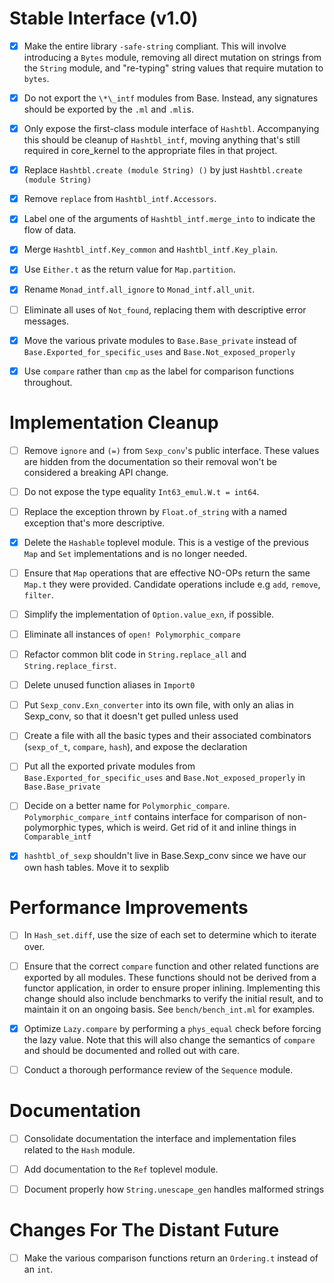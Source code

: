 # Stable Interface (v1.0)

  - [X] Make the entire library `-safe-string` compliant. This will involve
    introducing a `Bytes` module, removing all direct mutation on strings from
    the `String` module, and "re-typing" string values that require mutation to
    `bytes`.

  - [X] Do not export the `\*\_intf` modules from Base. Instead, any signatures
    should be exported by the `.ml` and `.mli`s.

  - [X] Only expose the first-class module interface of `Hashtbl`. Accompanying
    this should be cleanup of `Hashtbl_intf`, moving anything that's still
    required in core_kernel to the appropriate files in that project.

  - [X] Replace `Hashtbl.create (module String) ()` by just
    `Hashtbl.create (module String)`

  - [X] Remove `replace` from `Hashtbl_intf.Accessors`.

  - [X] Label one of the arguments of `Hashtbl_intf.merge_into` to indicate the
    flow of data.

  - [X] Merge `Hashtbl_intf.Key_common` and `Hashtbl_intf.Key_plain`.

  - [X] Use `Either.t` as the return value for `Map.partition`.

  - [X] Rename `Monad_intf.all_ignore` to `Monad_intf.all_unit`.

  - [ ] Eliminate all uses of `Not_found`, replacing them with descriptive error messages.

  - [X] Move the various private modules to `Base.Base_private`
    instead of `Base.Exported_for_specific_uses` and `Base.Not_exposed_properly`

  - [X] Use `compare` rather than `cmp` as the label for comparison functions
    throughout.

# Implementation Cleanup

  - [ ] Remove `ignore` and `(=)` from `Sexp_conv`'s public interface. These
    values are hidden from the documentation so their removal won't be
    considered a breaking API change.

  - [ ] Do not expose the type equality `Int63_emul.W.t = int64`.

  - [ ] Replace the exception thrown by `Float.of_string` with a named
    exception that's more descriptive.

  - [X] Delete the `Hashable` toplevel module. This is a vestige of the previous
    `Map` and `Set` implementations and is no longer needed.

  - [ ] Ensure that `Map` operations that are effective NO-OPs return the same
    `Map.t` they were provided. Candidate operations include e.g `add`, `remove`,
    `filter`.

  - [ ] Simplify the implementation of `Option.value_exn`, if possible.

  - [ ] Eliminate all instances of `open! Polymorphic_compare`

  - [ ] Refactor common blit code in `String.replace_all` and `String.replace_first`.

  - [ ] Delete unused function aliases in `Import0`

  - [ ] Put `Sexp_conv.Exn_converter` into its own file, with only an
        alias in Sexp_conv, so that it doesn't get pulled unless used

  - [ ] Create a file with all the basic types and their associated
        combinators (`sexp_of_t`, `compare`, `hash`), and expose the
        declaration

  - [ ] Put all the exported private modules from
    `Base.Exported_for_specific_uses` and `Base.Not_exposed_properly`
    in `Base.Base_private`

  - [ ] Decide on a better name for `Polymorphic_compare`.
        `Polymorphic_compare_intf` contains interface for comparison
        of non-polymorphic types, which is weird. Get rid of it and
        inline things in `Comparable_intf`

  - [X] `hashtbl_of_sexp` shouldn't live in Base.Sexp_conv since we
    have our own hash tables. Move it to sexplib

# Performance Improvements

  - [ ] In `Hash_set.diff`, use the size of each set to determine which to iterate
    over.

  - [ ] Ensure that the correct `compare` function and other related functions are
    exported by all modules. These functions should not be derived from
    a functor application, in order to ensure proper inlining. Implementing
    this change should also include benchmarks to verify the initial result,
    and to maintain it on an ongoing basis. See `bench/bench_int.ml` for
    examples.

  - [X] Optimize `Lazy.compare` by performing a `phys_equal` check before
    forcing the lazy value. Note that this will also change the semantics of
    `compare` and should be documented and rolled out with care.

  - [ ] Conduct a thorough performance review of the `Sequence` module.

# Documentation

  - [ ] Consolidate documentation the interface and implementation files
    related to the `Hash` module.

  - [ ] Add documentation to the `Ref` toplevel module.

  - [ ] Document properly how `String.unescape_gen` handles malformed strings

# Changes For The Distant Future

  - [ ] Make the various comparison functions return an `Ordering.t`
    instead of an `int`.
